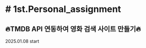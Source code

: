 <h1> # 1st.Personal_assignment </h1>


<h2>🔥TMDB API 연동하여 영화 검색 사이트 만들기🔥</h2>
<p>2025.01.08 start</p>
